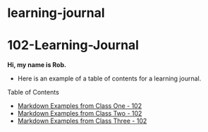 # learning-journal

# 102-Learning-Journal

**Hi, my name is Rob.**


- Here is an example of a table of contents for a learning journal. 

Table of Contents
- [Markdown Examples from Class One - 102](/MarkdownExamples.md)
- [Markdown Examples from Class Two - 102](/MarkdownExamples.md)
- [Markdown Examples from Class Three - 102](/MarkdownExamples.md)
